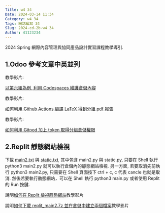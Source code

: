 ```yaml
---
Title: w4 34
Date: 2024-03-14 11:34
Category: w4 34
Tags: 網誌編寫 34
Slug: 2024-cd-2b-w4 34
Author: 41123234
---
```


2024 Spring 網際內容管理與協同產品設計實習課程教學導引.

<!-- PELICAN_END_SUMMARY -->

## 1.Odoo 參考文章中英並列

教學影片:
<!DOCTYPE html>
<html>
<head>
  <title>連結至 以第六組為例, 利用 Codespaces 維護倉儲內</title>
  <style>
    .inline-link {
      display: inline-block;
    }
  </style>
</head>
<body>
  <p></p>
  <span class="inline-link">
    <a href="https://nfuedu-my.sharepoint.com/personal/yen_nfu_edu_tw/_layouts/15/stream.aspx?id=%2Fpersonal%2Fyen%5Fnfu%5Fedu%5Ftw%2FDocuments%2F2024%2Fcd2024%2Fvideo%2Fcd2024%5F2b%5Fw4%5F%E4%BB%A5%E7%AC%AC%E5%85%AD%E7%B5%84%E7%82%BA%E4%BE%8B%2C%20%E5%88%A9%E7%94%A8%20Codespaces%20%E6%94%B9%E7%89%88%2Emp4&nav=eyJyZWZlcnJhbEluZm8iOnsicmVmZXJyYWxBcHAiOiJPbmVEcml2ZUZvckJ1c2luZXNzIiwicmVmZXJyYWxBcHBQbGF0Zm9ybSI6IldlYiIsInJlZmVycmFsTW9kZSI6InZpZXciLCJyZWZlcnJhbFZpZXciOiJNeUZpbGVzTGlua0NvcHkifX0&ga=1&referrer=StreamWebApp%2EWeb&referrerScenario=AddressBarCopied%2Eview"target="_blank">以第六組為例, 利用 Codespaces 維護倉儲內容</a>
  </span>
</body>
</html>

教學影片:
<!DOCTYPE html>
<html>
<head>
  <title>連結至 如何利用 Github Actions 編譯 LaTeX 得到分組 pdf 報告</title>
  <style>
    .inline-link {
      display: inline-block;
    }
  </style>
</head>
<body>
  <p></p>
  <span class="inline-link">
    <a href="https://nfuedu-my.sharepoint.com/personal/yen_nfu_edu_tw/_layouts/15/stream.aspx?id=%2Fpersonal%2Fyen%5Fnfu%5Fedu%5Ftw%2FDocuments%2F2024%2Fcd2024%2Fvideo%2Fcd2024%5F2b%5Fw4%5F%E5%A6%82%E4%BD%95%E4%B8%8A%E5%82%B3%20LaTeX%20%E7%AF%84%E4%BE%8B%E6%AA%94%E6%A1%88%E4%B8%A6%E5%88%A9%E7%94%A8%20Actions%20%E5%9C%A8%E7%B7%9A%E4%B8%8A%E7%B7%A8%E8%AD%AF%E5%87%BA%20pdf%2Emp4&nav=eyJyZWZlcnJhbEluZm8iOnsicmVmZXJyYWxBcHAiOiJPbmVEcml2ZUZvckJ1c2luZXNzIiwicmVmZXJyYWxBcHBQbGF0Zm9ybSI6IldlYiIsInJlZmVycmFsTW9kZSI6InZpZXciLCJyZWZlcnJhbFZpZXciOiJNeUZpbGVzTGlua0NvcHkifX0&ga=1&referrer=StreamWebApp%2EWeb&referrerScenario=AddressBarCopied%2Eview" target="_blank">如何利用 Github Actions 編譯 LaTeX 得到分組 pdf 報告</a>
  </span>
</body>
</html>

教學影片:
<!DOCTYPE html>
<html>
<head>
  <title>連結至 如何利用 Gitpod 加上 token 取得分組倉儲權限</title>
  <style>
    .inline-link {
      display: inline-block;
    }
  </style>
<body>
  <p></p>
  <span class="inline-link">
    <a href="https://nfuedu-my.sharepoint.com/personal/yen_nfu_edu_tw/_layouts/15/stream.aspx?id=%2Fpersonal%2Fyen%5Fnfu%5Fedu%5Ftw%2FDocuments%2F2024%2Fcd2024%2Fvideo%2Fcd2024%5F2b%5Fw4%5F%E5%88%A9%E7%94%A8%20Gitpod%20%E8%88%87%E5%80%8B%E4%BA%BA%20token%20%E5%8F%96%E5%BE%97%E5%88%86%E7%B5%84%E5%80%89%E5%84%B2%E6%94%B9%E7%89%88%E6%AC%8A%E9%99%90%2Emp4&nav=eyJyZWZlcnJhbEluZm8iOnsicmVmZXJyYWxBcHAiOiJPbmVEcml2ZUZvckJ1c2luZXNzIiwicmVmZXJyYWxBcHBQbGF0Zm9ybSI6IldlYiIsInJlZmVycmFsTW9kZSI6InZpZXciLCJyZWZlcnJhbFZpZXciOiJNeUZpbGVzTGlua0NvcHkifX0&ga=1&referrer=StreamWebApp%2EWeb&referrerScenario=AddressBarCopied%2Eview" target="_blank">如何利用 Gitpod 加上 token 取得分組倉儲權限</a>
  </span>
</body>
</html>

## 2.Replit 靜態網站檢視

下載 [main2.txt](https://mde.tw/wcm2024/downloads/main2.txt) 與 [static.txt](https://mde.tw/wcm2024/downloads/static.txt), 其中包含 main2.py 與 static.py, 只要在 Shell 執行 python3 main2.py 就可以執行倉儲內的靜態網站檢視. 另一方面, 若要取消先前執行 python3 main2.py, 只需要在 Shell 頁面按下 ctrl + c, c 代表 cancle 也就是取消. 然後若要執行動態網站，可以在 Shell 執行 python3 main.py 或者使用 Replit 的 Run 按鍵.

說明[如何在 Replit 檢視靜態網站](https://nfuedu-my.sharepoint.com/personal/yen_nfu_edu_tw/_layouts/15/stream.aspx?id=%2Fpersonal%2Fyen%5Fnfu%5Fedu%5Ftw%2FDocuments%2F2024%2Fwcm2024%2Fvideo%2Fwcm2024%5F5j%5Fw4%5F2%5F%E5%A6%82%E4%BD%95%E5%9C%A8%20Replit%20%E5%9F%B7%E8%A1%8C%E9%9D%9C%E6%85%8B%E7%B6%B2%E7%AB%99%E6%AA%A2%E8%A6%96%2Emp4&nav=eyJyZWZlcnJhbEluZm8iOnsicmVmZXJyYWxBcHAiOiJPbmVEcml2ZUZvckJ1c2luZXNzIiwicmVmZXJyYWxBcHBQbGF0Zm9ybSI6IldlYiIsInJlZmVycmFsTW9kZSI6InZpZXciLCJyZWZlcnJhbFZpZXciOiJNeUZpbGVzTGlua0NvcHkifX0&ga=1&referrer=StreamWebApp%2EWeb&referrerScenario=AddressBarCopied%2Eview)教學影片

說明[如何下載 replit_main2.7z 並在倉儲中建立兩個檔案](https://nfuedu-my.sharepoint.com/personal/yen_nfu_edu_tw/_layouts/15/stream.aspx?id=%2Fpersonal%2Fyen%5Fnfu%5Fedu%5Ftw%2FDocuments%2F2024%2Fwcm2024%2Fvideo%2Fwcm2024%5F5j%5Fw4%5F3%20%E5%A6%82%E4%BD%95%E5%9C%A8%E5%80%89%E5%84%B2%E4%B8%AD%E5%BB%BA%E7%AB%8B%20main2%20%E8%88%87%20static%20python%20%E6%AA%94%E6%A1%88%2Emp4&nav=eyJyZWZlcnJhbEluZm8iOnsicmVmZXJyYWxBcHAiOiJPbmVEcml2ZUZvckJ1c2luZXNzIiwicmVmZXJyYWxBcHBQbGF0Zm9ybSI6IldlYiIsInJlZmVycmFsTW9kZSI6InZpZXciLCJyZWZlcnJhbFZpZXciOiJNeUZpbGVzTGlua0NvcHkifX0&ga=1&referrer=StreamWebApp%2EWeb&referrerScenario=AddressBarCopied%2Eview)教學影片